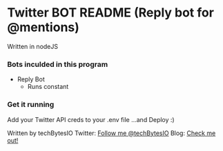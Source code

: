 # Twitter BOT README (Reply bot for @mentions)

Written in nodeJS

### Bots inculded in this program

* Reply Bot
	+ Runs constant

### Get it running
Add your Twitter API creds to your .env file
...and Deploy :)

Written by techBytesIO
Twitter: [Follow me @techBytesIO](https://www.twitter.com/techbytesIO)
Blog: [Check me out!](https://techbytes.io)

